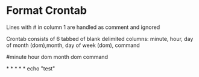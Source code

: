 # Format Crontab

Lines with \# in column 1 are handled as comment and ignored

Crontab consists of 6 tabbed of blank delimited columns: minute, hour, day of month (dom),month, day of week (dom), command

\#minute  hour    dom     month   dom     command

\*          *       *        *      *      echo "test"


